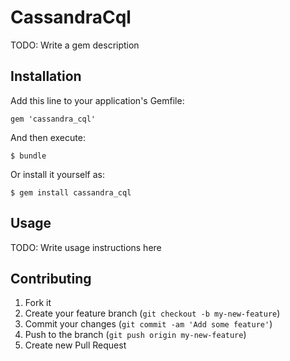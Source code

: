 # CassandraCql

TODO: Write a gem description

## Installation

Add this line to your application's Gemfile:

    gem 'cassandra_cql'

And then execute:

    $ bundle

Or install it yourself as:

    $ gem install cassandra_cql

## Usage

TODO: Write usage instructions here

## Contributing

1. Fork it
2. Create your feature branch (`git checkout -b my-new-feature`)
3. Commit your changes (`git commit -am 'Add some feature'`)
4. Push to the branch (`git push origin my-new-feature`)
5. Create new Pull Request
